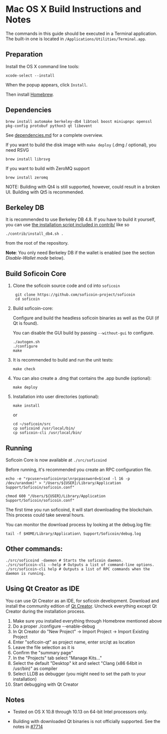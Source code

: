 Mac OS X Build Instructions and Notes
====================================
The commands in this guide should be executed in a Terminal application.
The built-in one is located in `/Applications/Utilities/Terminal.app`.

Preparation
-----------
Install the OS X command line tools:

`xcode-select --install`

When the popup appears, click `Install`.

Then install [Homebrew](https://brew.sh).

Dependencies
----------------------

    brew install automake berkeley-db4 libtool boost miniupnpc openssl pkg-config protobuf python3 qt libevent

See [dependencies.md](dependencies.md) for a complete overview.

If you want to build the disk image with `make deploy` (.dmg / optional), you need RSVG

    brew install librsvg

If you want to build with ZeroMQ support
    
    brew install zeromq

NOTE: Building with Qt4 is still supported, however, could result in a broken UI. Building with Qt5 is recommended.

Berkeley DB
-----------
It is recommended to use Berkeley DB 4.8. If you have to build it yourself,
you can use [the installation script included in contrib/](/contrib/install_db4.sh)
like so

```shell
./contrib/install_db4.sh .
```

from the root of the repository.

**Note**: You only need Berkeley DB if the wallet is enabled (see the section *Disable-Wallet mode* below).

Build Soficoin Core
------------------------

1. Clone the soficoin source code and cd into `soficoin`

        git clone https://github.com/soficoin-project/soficoin
        cd soficoin

2.  Build soficoin-core:

    Configure and build the headless soficoin binaries as well as the GUI (if Qt is found).

    You can disable the GUI build by passing `--without-gui` to configure.

        ./autogen.sh
        ./configure
        make

3.  It is recommended to build and run the unit tests:

        make check

4.  You can also create a .dmg that contains the .app bundle (optional):

        make deploy

5.  Installation into user directories (optional):

        make install

    or

        cd ~/soficoin/src
        cp soficoind /usr/local/bin/
        cp soficoin-cli /usr/local/bin/

Running
-------

Soficoin Core is now available at `./src/soficoind`

Before running, it's recommended you create an RPC configuration file.

    echo -e "rpcuser=soficoinrpc\nrpcpassword=$(xxd -l 16 -p /dev/urandom)" > "/Users/${USER}/Library/Application Support/Soficoin/soficoin.conf"

    chmod 600 "/Users/${USER}/Library/Application Support/Soficoin/soficoin.conf"

The first time you run soficoind, it will start downloading the blockchain. This process could take several hours.

You can monitor the download process by looking at the debug.log file:

    tail -f $HOME/Library/Application\ Support/Soficoin/debug.log

Other commands:
-------

    ./src/soficoind -daemon # Starts the soficoin daemon.
    ./src/soficoin-cli --help # Outputs a list of command-line options.
    ./src/soficoin-cli help # Outputs a list of RPC commands when the daemon is running.

Using Qt Creator as IDE
------------------------
You can use Qt Creator as an IDE, for soficoin development.
Download and install the community edition of [Qt Creator](https://www.qt.io/download/).
Uncheck everything except Qt Creator during the installation process.

1. Make sure you installed everything through Homebrew mentioned above
2. Do a proper ./configure --enable-debug
3. In Qt Creator do "New Project" -> Import Project -> Import Existing Project
4. Enter "soficoin-qt" as project name, enter src/qt as location
5. Leave the file selection as it is
6. Confirm the "summary page"
7. In the "Projects" tab select "Manage Kits..."
8. Select the default "Desktop" kit and select "Clang (x86 64bit in /usr/bin)" as compiler
9. Select LLDB as debugger (you might need to set the path to your installation)
10. Start debugging with Qt Creator

Notes
-----

* Tested on OS X 10.8 through 10.13 on 64-bit Intel processors only.

* Building with downloaded Qt binaries is not officially supported. See the notes in [#7714](https://github.com/bitcoin/bitcoin/issues/7714)
